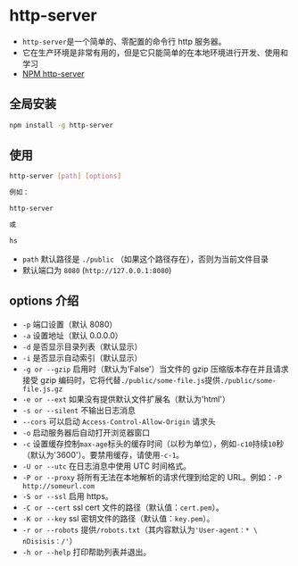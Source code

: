 # http-server

- `http-server`是一个简单的、零配置的命令行 http 服务器。
- 它在生产环境是非常有用的，但是它只能简单的在本地环境进行开发、使用和学习
- [NPM http-server](https://www.npmjs.com/package/http-server)

## 全局安装

```bash
npm install -g http-server
```

## 使用

```bash
http-server [path] [options]

例如：

http-server

或

hs
```

- `path` 默认路径是 `./public` （如果这个路径存在），否则为当前文件目录
- 默认端口为 `8080` (`http://127.0.0.1:8080`)

## options 介绍

- `-p` 端口设置（默认 8080）
- `-a` 设置地址（默认 0.0.0.0）
- `-d` 是否显示目录列表（默认显示）
- `-i` 是否显示自动索引（默认显示）
- `-g or --gzip` 启用时（默认为'False'）当文件的 gzip 压缩版本存在并且请求接受 gzip 编码时，它将代替`./public/some-file.js`提供`./public/some-file.js.gz`
- `-e or --ext` 如果没有提供默认文件扩展名（默认为'html'）
- `-s or --silent` 不输出日志消息
- `--cors` 可以启动 `Access-Control-Allow-Origin` 请求头
- `-o` 启动服务器后自动打开浏览器窗口
- `-c` 设置缓存控制`max-age`标头的缓存时间（以秒为单位），例如`-c10`持续`10`秒（默认为'3600'）。要禁用缓存，请使用`-c-1`。
- `-U or --utc` 在日志消息中使用 UTC 时间格式。
- `-P or --proxy` 将所有无法在本地解析的请求代理到给定的 URL。例如：`-P http://someurl.com`
- `-S or --ssl` 启用 https。
- `-C or --cert` ssl cert 文件的路径（默认值：`cert.pem`）。
- `-K or --key` ssl 密钥文件的路径（默认值：`key.pem`）。
- `-r or --robots` 提供`/robots.txt`（其内容默认为`'User-agent：* \ nDisisis：/'`）
- `-h or --help` 打印帮助列表并退出。
